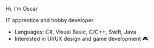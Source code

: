 Hi, I’m Oscar

IT apprentice and hobby developer
- Languages: C#, Visual Basic, C/C++, Swift, Java
- Interested in UI/UX design and game development 🎮


<!---
osmfemi/osmfemi is a ✨ special ✨ repository because its `README.md` (this file) appears on your GitHub profile.
You can click the Preview link to take a look at your changes.
--->
